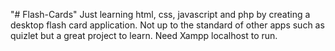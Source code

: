 "# Flash-Cards" 
Just learning html, css, javascript and php by creating a desktop flash card application. Not up to the standard of other apps such as quizlet but a great project to learn. 
Need Xampp localhost to run. 
